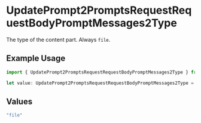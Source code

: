 # UpdatePrompt2PromptsRequestRequestBodyPromptMessages2Type

The type of the content part. Always `file`.

## Example Usage

```typescript
import { UpdatePrompt2PromptsRequestRequestBodyPromptMessages2Type } from "@orq-ai/node/models/operations";

let value: UpdatePrompt2PromptsRequestRequestBodyPromptMessages2Type = "file";
```

## Values

```typescript
"file"
```